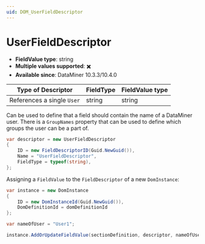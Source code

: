 ```yaml
---
uid: DOM_UserFieldDescriptor
---
```


# UserFieldDescriptor

- **FieldValue type**: string
- **Multiple values supported**: :heavy_multiplication_x:
- **Available since**: DataMiner 10.3.3/10.4.0

| Type of Descriptor | FieldType | FieldValue type |
|--------------------|-----------|-----------------|
| References a single `User` | string | string |

Can be used to define that a field should contain the name of a DataMiner user. There is a `GroupNames` property that can be used to define which groups the user can be a part of.

```csharp
var descriptor = new UserFieldDescriptor
{
    ID = new FieldDescriptorID(Guid.NewGuid()),
    Name = "UserFieldDescriptor",
    FieldType = typeof(string),
};
```

Assigning a `FieldValue` to the `FieldDescriptor` of a new `DomInstance`:

```csharp
var instance = new DomInstance 
{        
    ID = new DomInstanceId(Guid.NewGuid()),
    DomDefinitionId = domDefinitionId
};

var nameOfUser = "User1";

instance.AddOrUpdateFieldValue(sectionDefinition, descriptor, nameOfUser);
```